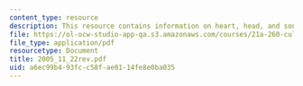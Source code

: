 ```yaml
---
content_type: resource
description: This resource contains information on heart, head, and songhay history.
file: https://ol-ocw-studio-app-qa.s3.amazonaws.com/courses/21a-260-culture-embodiment-and-the-senses-fall-2005/a6ec99b493fcc58fae0114fe8e0ba035_2005_11_22rev.pdf
file_type: application/pdf
resourcetype: Document
title: 2005_11_22rev.pdf
uid: a6ec99b4-93fc-c58f-ae01-14fe8e0ba035
---
```

